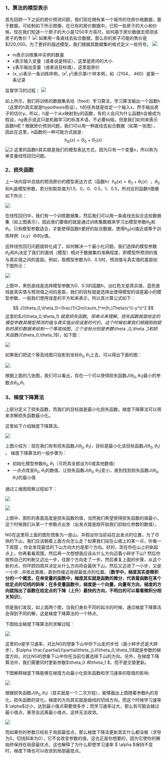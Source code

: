 ### 1、算法的模型表示
首先回顾一下之前的房价预测问题，我们现在拥有某一个城市的住房价格数据，基于数据，可绘制如下所示图像，在已有的房价数据中，已知一些房子的大小和价格，现在我们知道一个房子的大小是1250平方英尺，如何基于房价数据去预测该房子的售价？
![](https://blog-1258986886.cos.ap-beijing.myqcloud.com/yearing1017/1-1.jpg)
如果用一条直线去拟合数据，那么你的房子可能的售价是$220,000。为了更好的描述模型，我们根据其数据集的格式定义一些符号。
![](https://blog-1258986886.cos.ap-beijing.myqcloud.com/yearing1017/1-2.jpg)

- m表示训练集中实例的数量
- x表示输入变量（或者说是特征），这里是房间的大小
- y表示输出变量（或者说目标值），这里是房价
- (x, y)表示一条训练样例，$(x^i,y^i)$表示第i个样本例，如（2104， 460）是第一条记录

监督学习的过程：
![](https://blog-1258986886.cos.ap-beijing.myqcloud.com/yearing1017/1-3.jpg)

如上所示，我们将训练的数据集丢给（feed）学习算法，学习算法输出一个函数h（这里的h其实就是hypothesis假设），h的任务就是给定一个输入x，然手输出房子的估价y。所以，h是一个从x映射到y的函数，有的人会问为什么函数h会被成为假设，ng表示说这只是机器学习的标准术语，不必要纠结。但是我们如何来表示函数h呢？根据房价预测问题，我们可以用一种直线去拟合数据（如第一张图），因此在这里，h函数的一种可能方式就是:
$$
h_\Theta(x) = \Theta_0+\Theta_1(x)
$$
![2](https://blog-1258986886.cos.ap-beijing.myqcloud.com/yearing1017/1-4.jpg)
这里的函数h其实就是我们的模型表达方式，因为只有一个变量x，所以称为单变量线性回归问题。

### 2、损失函数

上一块内容中总结的预测房价的模型表达方式（函数h）$h_\theta(x) = \theta_0+\theta_1(x）  ​$，$\theta_0​$和$\theta_1 ​$是模型参数，若分别取其值为1.5、0，0、0.5，1、0.5，所对应的函数h图像如下所示：

![](https://blog-1258986886.cos.ap-beijing.myqcloud.com/yearing1017/1-2-1.jpg)

在线性回归中，我们有一个训练数据集，然后我们可以用一条直线去拟合这些数据集（如上图表示），因此我们要做的就是通过训练集数据来学习出模型参数$\theta_0$和$\theta_1$，只有模型参数适合，才能使得函数h更好的拟合数据，使得$h_\theta(x)​$接近或等于训练样例（x,y）中的y值。

这样线性回归问题就转化成了，如何解决一个最小化问题。我们选择的模型参数$\theta_0 ​$和$\theta_1​$决定了我们的直线（模型）相对于数据集的准确程度，即模型所预测的值与真实值之间的差距。例如，取模型参数为0、0.5时，预测值与真实值的差距如下图所示：

![](https://blog-1258986886.cos.ap-beijing.myqcloud.com/yearing1017/1-2-2.jpg)

上图中，黑色直线是选择模型参数为0、0.5的函数h，淡红色叉是真实值，蓝色直线是真实值与预测值之间的差距，我们的目标就是选择出使得模型的误差最小的模型参数，一般我们使用误差的平方和来表示，所以其计算公式如下：





$$
J(\theta_0,\theta_1)=\frac{1}{2m}\sum_1^m(h_\Theta(x^i)-y^i)^2
$$
这里的$J(\theta_0,\theta_1) $就是损失函数。简单点来理解，损失函数就是给定的模型参数其模型预测的值与真实值出现误差的代价。这个时候如果我们根据刚刚提到的房价数据来绘制一个等高线图，三个坐标分别是参数$\theta _0$,$\theta _1$和损失函数$J(\theta_0$,$\theta_1$)，如下图： 

![](https://blog-1258986886.cos.ap-beijing.myqcloud.com/yearing1017/1-2-3.png)

如果我们把这个等高线图只投影到坐标$\theta _0,\theta _1​$上去，可以得出下面的图：

![](https://blog-1258986886.cos.ap-beijing.myqcloud.com/yearing1017/1-2-4.png)

根据上面的几张图，我们可以看出，存在一个可以使得损失函数$J(\theta_0,\theta_1)​$最小的参数点$\theta _0​$,$\theta _1 ​$

### 3、梯度下降算法

​	上部分定义了损失函数，而我们的目标就是最小化损失函数。梯度下降算法可以用来求解损失函数最小化。

这里如下介绍梯度下降算法。

![](https://blog-1258986886.cos.ap-beijing.myqcloud.com/yearing1017/1-2-5.png)

上图介绍为：现在我们有有损失函数$J(\theta_0,\theta_1) ​$，目标是最小化该目标函数$J(\theta_0,\theta_1)​$。
梯度下降算法的一般步骤为：

- 初始化模型参数$\theta_0,\theta_1​$（可将其全部设为0或其他数值）
- 一点点改变$\theta_0,\theta_1$的数值，让损失函数$J(\theta_0,\theta_1)$变小，直到找到损失函数$J(\theta_0,\theta_1)$的最小值

通过三维图观察过程如下：

![](https://blog-1258986886.cos.ap-beijing.myqcloud.com/yearing1017/1-2-6.png)

![](https://blog-1258986886.cos.ap-beijing.myqcloud.com/yearing1017/1-2-7.png)

​	上图中，图形的表面高度是损失函数的值，当然我们希望使得损失函数的值最小，这个时候我们从某一个参数点出发（出发点就是刚开始我们初始化参数的数值）。

​	NG在这里将上面的图形想象为一座山，并假设你当前站在出发点的位置，为了尽快的下山，我们应该朝着上面方向怎么走？如果我们站在山坡上的某一点，你看一下周围 ，你会发现最佳的下山方向大约是那个方向。好的，现在你在山上的新起点上，你再看看周围，然后再一次想想我应该从什么方向迈着小碎步下山? 然后你按照自己的判断又迈出一步，往那个方向走了一步。然后重复上面的步骤，从这个新的点，你环顾四周并决定从什么方向将会最快下山，然后又迈进了一小步，又是一小步…并依此类推，直到你接近局部最低点的位置。**（数学中，梯度其实是微积分的一个概念，在单变量的函数中，梯度其实就是函数的微分，代表着函数在某个给定点的切线的斜率；在多变量函数中，梯度是一个向量，向量有方向，梯度的方向就指出了函数在给定点的下降（上升）最快的方向，不明白的可以看看微积分相关知识）**。

​	但是我们发现，如上面两个图，当我们身处不同的起点的时候，通过梯度下降算法会得到不同的解，这是梯度下降算法的一个特点。

下图给出梯度下降算法的求解过程：

![](https://blog-1258986886.cos.ap-beijing.myqcloud.com/yearing1017/1-2-8.png)

这里的$\alpha$是学习速率，对比NG的想象下山中你下山走的步伐（是小碎步还是大跨步），$\alpha \frac{\partial}{\partial\theta_j}J(\theta_0,\theta_1)$就是参数的梯度方向，对比NG的想象下山中你在当前位置选择下山的方向。另外，在梯度下降算法中，我们需要同时更新参数$\theta_0 $和$\theta_1 $，而不是交替更新。

下图解释梯度下降能够在梯度方向最小化损失函数和学习速率的取值的影响:

![](https://blog-1258986886.cos.ap-beijing.myqcloud.com/yearing1017/1-2-10.png)

根据损失函数$J(\theta_0,\theta_1)$（其实就是一个二次方程），能够画出上图随着参数$\theta_1$的变化，损失函数的变化。梯度的方向其实就是曲线的切线方向。而这个时候学习速率$ \alpha ​$过小，达到最小值点需要很多步；而学习速率过大，那么有可能会越过最小值点，甚至会远离最小值点，这样无法收敛。

![](https://blog-1258986886.cos.ap-beijing.myqcloud.com/yearing1017/1-2-11.png)

而如果你的参数已经处于局部最低点，那么梯度下降法更新其实什么都没做（求导为0，切线斜率为0），它不会改变参数的值，这也正是你想要的，因为它使你的解始终保持在局部最优点，这也解释了为什么即使学习速率 $ \alpha $保持不变时，梯度下降也可以收敛到局部最低点。